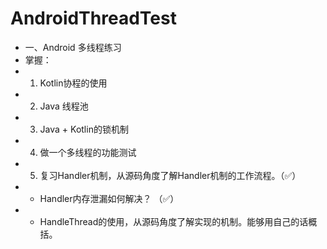 # AndroidThreadTest
* 一、Android 多线程练习
 * 掌握：
 * 1. Kotlin协程的使用
 * 2. Java 线程池
 * 3. Java + Kotlin的锁机制
 * 4. 做一个多线程的功能测试
 * 5. 复习Handler机制，从源码角度了解Handler机制的工作流程。（✅）
 *    - Handler内存泄漏如何解决？ （✅）
 *    - HandleThread的使用，从源码角度了解实现的机制。能够用自己的话概括。
